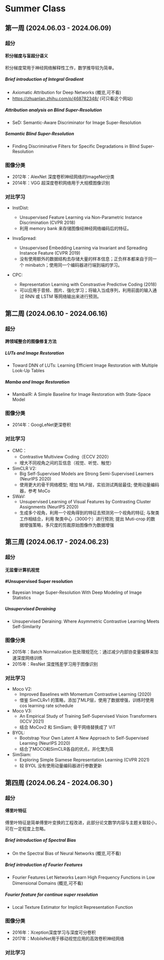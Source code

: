 # Summer Class
## 第一周  (2024.06.03 - 2024.06.09)
### 超分
#### 积分梯度与盲超分语义
积分梯度常用于神经网络解释性工作，数学推导较为简单。
##### Brief introduction of Integral Gradient  
- Axiomatic Attribution for Deep Networks (概览,可不看)
- https://zhuanlan.zhihu.com/p/468782348/ (可只看这个网站)
##### Attribution analysis on Blind Super-Resolution   
- SeD: Semantic-Aware Discriminator for Image Super-Resolution
##### Semantic Blind Super-Resolution   
- Finding Discriminative Filters for Specific Degradations in Blind Super-Resolution
### 图像分类
- 2012年：AlexNet 深度卷积神经网络的ImageNet分类
- 2014年：VGG 超深度卷积网络用于大规模图像识别
### 对比学习
- InstDist: 
    - Unsupervised Feature Learning via Non-Parametric Instance Discrimination (CVPR 2018) 
    - 利用 memory bank 来存储图像经神经网络编码后的特征。
- InvaSpread: 
    - Unsupervised Embedding Learning via Invariant and Spreading Instance Feature (CVPR 2019)
    - 没有使用额外的数据结构去存储大量的样本信息；正负样本都来自于同一个 minibatch；使用同一个编码器进行端到端的学习。

- CPC: 
    - Representation Learning with Constrastive Predictive Coding (2018)
    - 可以应用于音频、图片、强化学习；将输入当成序列，利用前面的输入通过 RNN 或 LSTM 等网络输出来进行预测。

##  第二周  (2024.06.10 - 2024.06.16)
### 超分
#### 跨领域整合的图像修复方法
##### LUTs and Image Restoration
- Toward DNN of LUTs: Learning Efficient Image Restoration with Multiple Look-Up Tables
##### Mamba and Image Restoration
- MambaIR: A Simple Baseline for Image Restoration with State-Space Model
### 图像分类
- 2014年：GoogLeNet更深卷积
### 对比学习
- CMC：
    - Contrastive Multiview Coding（ECCV 2020）
    - 增大不同视角之间的互信息（视觉、听觉、触觉）
- SimCLR V2:
    - Big Self-Supervised Models are Strong Semi-Supervised Learners (NeurIPS 2020)
    - 使用更大的骨干网络模型; 增加 MLP层，实验测试两层最佳; 使用动量编码器，参考 MoCo
- SWaV:
    - Unsupervised Learning of Visual Features by Contrasting Cluster Assignments (NeurIPS 2020)
    - 生成多个视角，利用一个视角得到的特征去预测另一个视角的特征; 与聚类工作相结合，利用 聚类中心（3000个）进行预测; 提出 Muti-crop 的数据增强策略，多尺度的剪裁原始图像作为数据增强

##  第三周 (2024.06.17 - 2024.06.23)
### 超分
#### 无监督计算机视觉
#### #Unsupervised Super resolution
- Bayesian Image Super-Resolution With Deep Modeling of Image Statistics
##### Unsupervised Deraining
- Unsupervised Deraining: Where Asymmetric Contrastive Learning Meets Self-Similarity
### 图像分类
- 2015年：Batch Normalization 批处理规范化：通过减少内部协变量偏移来加速深度网络训练
- 2015年：ResNet 深度残差学习用于图像识别

### 对比学习
- Moco V2:
    - Improved Baselines with Momentum Contrastive Learning (2020)
    - 借鉴 SimCLRv1 的策略，添加了MLP层，使用了数据增强，训练时使用 cos learning rate schedule
- Moco V3:
    - An Empirical Study of Training Self-Supervised Vision Transformers (ICCV 2021)
    - 结合 MoCov2 和 SimSiam; 骨干网络替换成了 ViT 
- BYOL:
    - Bootstrap Your Own Latent A New Approach to Self-Supervised Learning (NeurIPS 2020)
    - 结合了MOCO和SimCLR各自的优点，并化繁为简
- SimSiam:
    - Exploring Simple Siamese Representation Learning (CVPR 2021)
    - 较 BYOL 没有使用动量编码器进行参数更新


## 第四周 (2024.06.24 - 2024.06.30 )
### 超分
#### 傅里叶特征
傅里叶特征是简单傅里叶变换的工程改进，此部分论文数学内容与主题关联较小，可在一定程度上忽略。
##### Brief introduction of Spectral Bias
- On the Spectral Bias of Neural Networks (概览,可不看)
##### Brief introduction of Fourier Features
- Fourier Features Let Networks Learn High Frequency Functions in Low Dimensional Domains (概览,可不看)
##### Fourier feature for continue super resolution
- Local Texture Estimator for Implicit Representation Function

### 图像分类
- 2016年：Xception深度学习与深度可分卷积
- 2017年：MobileNet用于移动视觉应用的高效卷积神经网络

### 对比学习


